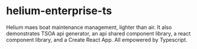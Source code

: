 # helium-enterprise-ts
Helium maes boat maintenance management, lighter than air. It also demonstrates TSOA api generator, an api shared component library, a react component library, and a Create React App. All empowered by Typescript.
